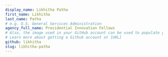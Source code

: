 ```yaml
---
display_name: Likhitha Patha
first_name: Likhitha
last_name: Patha
# e.g. U.S. General Services Administration
agency_full_name: Presidential Innovation Fellows
# Also, the image used in your GitHub account can be used to populate your digital.gov profile photo.
# Learn more about getting a Github account at [URL]
github: likhitha
slug: likhitha-patha
---
```

